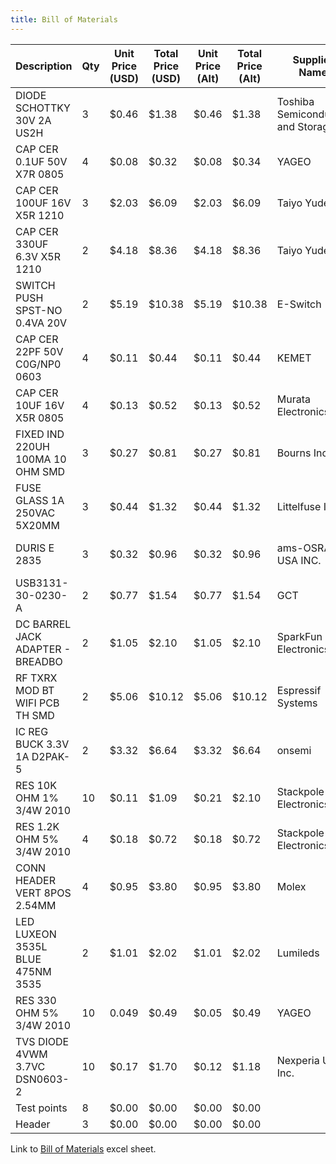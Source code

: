 ```yaml
---
title: Bill of Materials
---
```


| Description                      | Qty | Unit Price (USD) | Total Price (USD) | Unit Price (Alt) | Total Price (Alt) | Supplier Name                  | Part Number                 | Digi-Key Link                                                                                                                                                                                                                             | Datasheet Link                                                                                                                                                                                                                                          | Supplier | Digi-Key Part Number |  |  |  |
|----------------------------------|-----|--------------------|---------------------|--------------------|---------------------|--------------------------------|-----------------------------|-------------------------------------------------------------------------------------------------------------------------------------------------------------------------------------------------------------------------------------|---------------------------------------------------------------------------------------------------------------------------------------------------------------------------------------------------------------------------------------------------------|----------|----------------------|---|---|---|
| DIODE SCHOTTKY 30V 2A US2H       | 3   | $0.46              | $1.38               | $0.46              | $1.38               | Toshiba Semiconductor and Storage | CUHS20F30,H3F             | [Digi-Key](https://www.digikey.com/en/products/detail/toshiba-semiconductor-and-storage/CUHS20F30-H3F/9749632)                                                                                                                     | [Datasheet](https://toshiba.semicon-storage.com/info/CUHS20F30_datasheet_en_20190920.pdf?did=63604&prodName=CUHS20F30)                                                                                                                               | DigiKey  | CUHS20F30H3FCT-ND  | 0 |   | -3|
| CAP CER 0.1UF 50V X7R 0805       | 4   | $0.08              | $0.32               | $0.08              | $0.34               | YAGEO                            | CC0805KRX7R9BB104          | [Digi-Key](https://www.digikey.com/en/products/detail/yageo/CC0805KRX7R9BB104/302874)                                                                                                                                     | [Datasheet](https://www.yageo.com/upload/media/product/productsearch/datasheet/mlcc/UPY-GPHC_X7R_6.3V-to-250V_24.pdf)                                                                                                                                    | DigiKey  | 311-1140-1-ND      | 0 |   | -4|
| CAP CER 100UF 16V X5R 1210      | 3   | $2.03              | $6.09               | $2.03              | $6.09               | Taiyo Yuden                      | EMK325ABJ107MM-P           | [Digi-Key](https://www.digikey.com/en/products/detail/taiyo-yuden/EMK325ABJ107MM-P/7067011)                                                                                                                                 | [Datasheet](https://mm.digikey.com/Volume0/opasdata/d220001/medias/docus/272/mlcc02_e-1307760.pdf)                                                                                                                                                | DigiKey  | 587-5426-1-ND      | 0 |   | -3|
| CAP CER 330UF 6.3V X5R 1210      | 2   | $4.18              | $8.36               | $4.18              | $8.36               | Taiyo Yuden                      | JMK325ABJ337MM-P           | [Digi-Key](https://www.digikey.com/en/products/detail/taiyo-yuden/JMK325ABJ337MM-P/7067034)                                                                                                                                 | [Datasheet](https://www.digikey.com/en/htmldatasheets/production/1165423/0/0/2/hmk325b7104mf-t.html?site=US&lang=en&cur=USD)                                                                                                                            | DigiKey  | 587-5449-1-ND      | 0 |   | -2|
| SWITCH PUSH SPST-NO 0.4VA 20V     | 2   | $5.19              | $10.38              | $5.19              | $10.38              | E-Switch                         | 800BWSP9SM6RE              | [Digi-Key](https://www.digikey.com/en/products/detail/e-switch/800BWSP9SM6RE/502074)                                                                                                                                         | [Datasheet](https://configured-product-images.s3.amazonaws.com/Datasheets/800B.pdf)                                                                                                                                                                  | DigiKey  | EG2610CT-ND        | 0 |   | -2|
| CAP CER 22PF 50V C0G/NP0 0603      | 4   | $0.11              | $0.44               | $0.11              | $0.44               | KEMET                            | C0603C220J5GACTU           | [Digi-Key](https://www.digikey.com/en/products/detail/kemet/C0603C220J5GACTU/411055)                                                                                                                                     | [Datasheet](https://search.kemet.com/download/datasheet/C0603C220J5GAC7867)                                                                                                                                                                    | DigiKey  | 399-C0603C220J5GACTUCT-ND| 0 |   | -4|
| CAP CER 10UF 16V X5R 0805       | 4   | $0.13              | $0.52               | $0.13              | $0.52               | Murata Electronics               | GRM21BR61C106KE15K         | [Digi-Key](https://www.digikey.com/en/products/detail/murata-electronics/GRM21BR61C106KE15K/2546903)                                                                                                                               | [Datasheet](https://search.murata.co.jp/Ceramy/image/img/A01X/G101/ENG/GRM21BR61C106KE15-01.pdf)                                                                                                                                                 | DigiKey  | 490-6473-1-ND      | 0 |   | -4|
| FIXED IND 220UH 100MA 10 OHM SMD | 3   | $0.27              | $0.81               | $0.27              | $0.81               | Bourns Inc.                      | CM453232-221KL            | [Digi-Key](https://www.digikey.com/en/products/detail/bourns-inc/CM453232-221KL/1970080)                                                                                                                                     | [Datasheet](https://www.bourns.com/docs/Product-Datasheets/CM.pdf)                                                                                                                                                                              | DigiKey  | CM453232-221KLCT-ND | 0 |   | -3|
| FUSE GLASS 1A 250VAC 5X20MM       | 3   | $0.44              | $1.32               | $0.44              | $1.32               | Littelfuse Inc.                  | 0217001.TXP               | [Digi-Key](https://www.digikey.com/en/products/detail/littelfuse-inc/0217001-TXP/3305618)                                                                                                                                     | [Datasheet](https://www.littelfuse.com/assetdocs/littelfuse-fuse-217-datasheet?assetguid=af55be94-c42e-41b1-ad43-e070e09443fe)                                                                                                                            | DigiKey  | F4256-ND           | 0 |   | -3|
| DURIS E 2835                      | 3   | $0.32              | $0.96               | $0.32              | $0.96               | ams-OSRAM USA INC.               | GT JTLPS1.13-KKLN-25-1-150-R33| [Digi-Key](https://www.digikey.com/en/products/detail/ams-osram-usa-inc/GT-JTLPS1-13-KKLN-25-1-150-R33/16820475)                                                                                                               | [Datasheet](https://www.digikey.com/en/products/detail/ams-osram-usa-inc/GT-JTLPS1-13-KKLN-25-1-150-R33/16820475)                                                                                                                                 | DigiKey  | 475-GTJTLPS1.13-KKLN-25-1-150-R33CT-ND| 0 |   | -3|
| USB3131-30-0230-A                 | 2   | $0.77              | $1.54               | $0.77              | $1.54               | GCT                              | USB3131-30-0230-A           | [Digi-Key](https://www.digikey.com/en/products/detail/gct/USB3131-30-0230-A/9859642)                                                                                                                                         | [Datasheet](https://gct.co/files/specs/usb3131-spec.pdf)                                                                                                                                                                                          | DigiKey  | 2073-USB3131-30-0230-ACT-ND| 0 |   | -2|
| DC BARREL JACK ADAPTER - BREADBO  | 2   | $1.05              | $2.10               | $1.05              | $2.10               | SparkFun Electronics             | PRT-10811                   | [Digi-Key](https://www.digikey.com/en/products/detail/sparkfun-electronics/PRT-10811/14671651?gclsrc=aw.ds&&utm_adgroup=&utm_source=google&utm_medium=cpc&utm_campaign=PMax_Product_Connectors%2C%20Interconnects&utm_term=&utm_content=&utm_id=go_cmp-20461032180_adg-_ad-__dev-c_ext-_prd-14671651_sig-EAIaIQobChMIwK2N9MLliwMVSiVECB1MSArjEAQYASABEgLCx_D_BwE&gad_source=1&gclid=EAIaIQobChMIwK2N9MLliwMVSiVECB1MSArjEAQYASABEgLCx_D_BwE&gclsrc=aw.ds) | [Datasheet](http://cdn.sparkfun.com/datasheets/Prototyping/18742.pdf)                                                                                                                                                                               | DigiKey  | 1568-PRT-10811-ND    | 0 |   | -2|
| RF TXRX MOD BT WIFI PCB TH SMD    | 2   | $5.06              | $10.12              | $5.06              | $10.12              | Espressif Systems                | ESP32-S3-WROOM-1-N4         | [Digi-Key](https://www.digikey.com/en/products/detail/espressif-systems/ESP32-S3-WROOM-1-N4/16162639)                                                                                                                               | [Datasheet](https://www.espressif.com/sites/default/files/documentation/esp32-s3-wroom-1_wroom-1u_datasheet_en.pdf)                                                                                                                                  | DigiKey  | 1965-ESP32-S3-WROOM-1-N4DKR-ND| 0 |   | -2|
| IC REG BUCK 3.3V 1A D2PAK-5       | 2   | $3.32              | $6.64               | $3.32              | $6.64               | onsemi                           | LM2575D2T-3.3R4G            | [Digi-Key](https://www.digikey.com/en/products/detail/onsemi/LM2575D2T-3-3R4G/1476688)                                                                                                                                       | [Datasheet](https://www.onsemi.com/pdf/datasheet/lm2575-d.pdf)                                                                                                                                                                                     | DigiKey  | LM2575D2T-3.3R4GOSCT-ND| 0 |   | -2|
| RES 10K OHM 1% 3/4W 2010          | 10  | $0.11              | $1.09               | $0.21              | $2.10               | Stackpole Electronics Inc      | RMCF2010FT10K0            | [Digi-Key](https://www.digikey.com/en/products/detail/stackpole-electronics-inc/RMCF2010FT10K0/1758376)                                                                                                                                 | [Datasheet](https://www.seielect.com/catalog/sei-rmcf_rmcp.pdf)                                                                                                                                                                                   | DigiKey  | RMCF2010FT10K0CT-ND| 0 |   | -10|
| RES 1.2K OHM 5% 3/4W 2010         | 4   | $0.18              | $0.72               | $0.18              | $0.72               | Stackpole Electronics Inc      | RMCF2010JT1K20            | [Digi-Key](https://www.digikey.com/en/products/detail/stackpole-electronics-inc/RMCF2010JT1K20/1757109)                                                                                                                                 | [Datasheet](https://www.seielect.com/catalog/sei-rmcf_rmcp.pdf)                                                                                                                                                                                   | DigiKey  | RMCF2010JT1K20CT-ND| 0 |   | -4|
| CONN HEADER VERT 8POS 2.54MM      | 4   | $0.95              | $3.80               | $0.95              | $3.80               | Molex                            | 702460801                   | [Digi-Key](https://www.digikey.com/en/products/detail/molex/0702460801/760165)                                                                                                                                             | [Datasheet](https://www.molex.com/en-us/products/part-detail/702460801?display=pdf)                                                                                                                                                                 | DigiKey  | 900-0702460801-ND    | 0 |   | -4|
| LED LUXEON 3535L BLUE 475NM 3535  | 2   | $1.01              | $2.02               | $1.01              | $2.02               | Lumileds                         | L135-B475003500000          | [Digi-Key](https://www.digikey.com/en/products/detail/lumileds/L135-B475003500000/5877575)                                                                                                                                     | [Datasheet](https://lumileds.com/wp-content/uploads/files/DS146-luxeon-3535l-color-line-datasheet.pdf)                                                                                                                                              | DigiKey  | 1416-1973-1-ND       | 0 |   | -2|
| RES 330 OHM 5% 3/4W 2010          | 10  | 0.049             | $0.49               | $0.05              | $0.49               | YAGEO                            | RC2010JK-07330RL            | [Digi-Key](https://www.digikey.com/en/products/detail/yageo/RC2010JK-07330RL/5921710)                                                                                                                                     | [Datasheet](https://www.yageo.com/upload/media/product/products/datasheet/rchip/PYu-RC_Group_51_RoHS_L_12.pdf)                                                                                                                                    | DigiKey  | 13-RC2010JK-07330RLCT-ND| 0 |   | -10|
| TVS DIODE 4VWM 3.7VC DSN0603-2    | 10  | $0.17              | $1.70               | $0.12              | $1.18               | Nexperia USA Inc.                | PESD4V0Y1BSFYL             | [Digi-Key](https://www.digikey.com/en/products/detail/nexperia-usa-inc/PESD4V0Y1BSFYL/9326494)                                                                                                                                     | [Datasheet](https://assets.nexperia.com/documents/data-sheet/PESD4V0Y1BSF.pdf)                                                                                                                                                                   | DigiKey  | 1727-7840-1-ND       | 0 |   | -10|
| Test points                       | 8   | $0.00              | $0.00               | $0.00              | $0.00               |                                  |                             |                                                                                                                                                                                                                                   |                                                                                                                                                                                                                                                           | Peralta  |                       | 0 |   | -8|
| Header                            | 3   | $0.00              | $0.00               | $0.00              | $0.00               |                                  |                             |                                                                                                                                                                                                                                   |                                                                                                                                                                                                                                                           | Peralta  |                       | 0 |   | -3|

Link to [Bill of Materials](./subfolder/BillofMaterials.xlsx) excel sheet.
